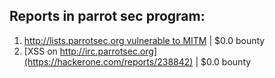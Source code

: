## Reports in parrot sec program:
1. [http://lists.parrotsec.org vulnerable to MITM](https://hackerone.com/reports/238344) | $0.0 bounty
2. [XSS on http://irc.parrotsec.org](https://hackerone.com/reports/238842) | $0.0 bounty
